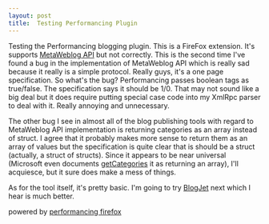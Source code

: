 ```yaml
---
layout: post
title:  Testing Performancing Plugin
---
```

  
Testing the Performancing blogging plugin. This is a FireFox extension. It's supports [MetaWeblog API](http://www.xmlrpc.com/metaWeblogApi) but not correctly. This is the second time I've found a bug in the implementation of MetaWeblog API which is really sad because it really is a simple protocol. Really guys, it's a one page specification. So what's the bug? Performancing passes boolean tags as true/false. The specification says it should be 1/0. That may not sound like a big deal but it does require putting special case code into my XmlRpc parser to deal with it. Really annoying and unnecessary.  
  
The other bug I see in almost all of the blog publishing tools with regard to MetaWeblog API implementation is returning categories as an array instead of struct. I agree that it probably makes more sense to return them as an array of values but the specification is quite clear that is should be a struct (actually, a struct of structs). Since it appears to be near universal (Microsoft even documents [getCategories](http://msdn2.microsoft.com/en-us/library/ms812819.aspx) it as returning an array), I'll acquiesce, but it sure does make a mess of things.  
  
As for the tool itself, it's pretty basic. I'm going to try [BlogJet](http://www.blogjet.com/) next which I hear is much better.  
  
powered by [performancing firefox](http://performancing.com/firefox)  
  

